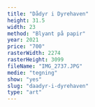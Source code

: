 ```yaml
---
title: "Dådyr i Dyrehaven"
height: 31.5
width: 23
method: "Blyant på papir"
year: 2021
price: "700"
rasterWidth: 2274
rasterHeight: 3099
fileName: "IMG_2737.JPG"
medie: "tegning"
show: "yes"
slug: "daadyr-i-dyrehaven"
type: "art"
---
```

